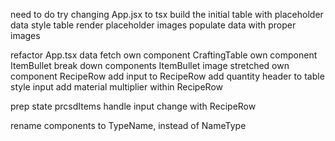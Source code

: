 <!-- # DONE -->
need to do try changing App.jsx to tsx
build the initial table with placeholder data
style table
render placeholder images
populate data with proper images
<!-- display items & ingredients on list -->
refactor App.tsx data fetch
own component CraftingTable 
own component ItemBullet
break down components
ItemBullet image stretched
own component RecipeRow
add input to RecipeRow
add quantity header to table
style input
add material multiplier within RecipeRow

<!-- ? DOING -->
<!-- user can input quantity to items -->
prep state prcsdItems
handle input change with RecipeRow


<!-- ! PAUSED -->

<!-- TODOS -->

<!-- ! BUGS -->

<!-- ? SANITY REFACTORING -->
rename components to TypeName, instead of NameType
